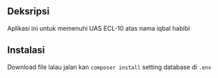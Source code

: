 ## Deksripsi
Aplikasi ini untuk memenuhi UAS ECL-10 atas nama iqbal habibi
## Instalasi
Download file lalau jalan kan ``composer install`` setting database di   ``.env`` 
